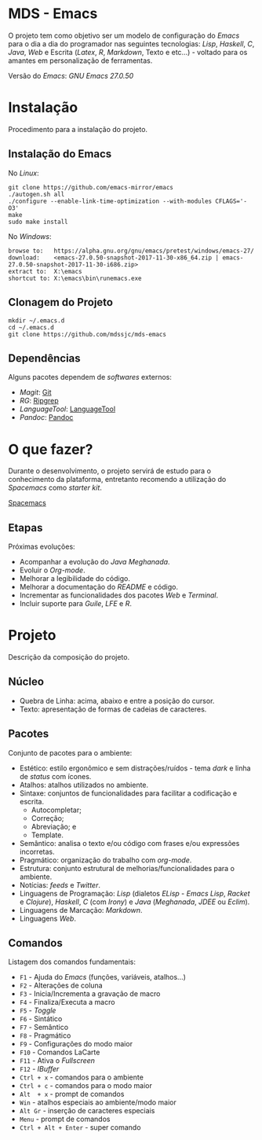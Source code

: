 # MDS - Emacs

O projeto tem como objetivo ser um modelo de configuração do _Emacs_ para o dia a dia do programador nas seguintes tecnologias: _Lisp_, _Haskell_, _C_, _Java_, _Web_ e Escrita (_Latex_, _R_, _Markdown_, Texto e etc...) - voltado para os amantes em personalização de ferramentas.

Versão do _Emacs_: _GNU Emacs 27.0.50_

# Instalação

Procedimento para a instalação do projeto.

## Instalação do Emacs

No _Linux_:

```
git clone https://github.com/emacs-mirror/emacs
./autogen.sh all
./configure --enable-link-time-optimization --with-modules CFLAGS='-O3'
make
sudo make install
```

No _Windows_:

```
browse to:   https://alpha.gnu.org/gnu/emacs/pretest/windows/emacs-27/
download:    <emacs-27.0.50-snapshot-2017-11-30-x86_64.zip | emacs-27.0.50-snapshot-2017-11-30-i686.zip>
extract to:  X:\emacs
shortcut to: X:\emacs\bin\runemacs.exe
```

## Clonagem do Projeto

```
mkdir ~/.emacs.d
cd ~/.emacs.d
git clone https://github.com/mdssjc/mds-emacs
```

## Dependências

Alguns pacotes dependem de _softwares_ externos:

* _Magit_: [Git](https://git-scm.com "Git")
* _RG_: [Ripgrep](https://github.com/BurntSushi/ripgrep "Ripgrep")
* _LanguageTool_: [LanguageTool](https://www.languagetool.org "LanguageTool")
* _Pandoc_: [Pandoc](http://pandoc.org "Pandoc")

# O que fazer?

Durante o desenvolvimento, o projeto servirá de estudo para o conhecimento da plataforma, entretanto recomendo a utilização do _Spacemacs_ como _starter kit_.

[Spacemacs](https://github.com/syl20bnr/spacemacs "Spacemacs")

## Etapas

Próximas evoluções:

* Acompanhar a evolução do _Java Meghanada_.
* Evoluir o _Org-mode_.
* Melhorar a legibilidade do código.
* Melhorar a documentação do _README_ e código.
* Incrementar as funcionalidades dos pacotes _Web_ e _Terminal_.
* Incluir suporte para _Guile_, _LFE_ e _R_.

# Projeto

Descrição da composição do projeto.

## Núcleo

* Quebra de Linha: acima, abaixo e entre a posição do cursor.
* Texto: apresentação de formas de cadeias de caracteres.

## Pacotes

Conjunto de pacotes para o ambiente:

* Estético: estilo ergonômico e sem distrações/ruídos - tema _dark_ e linha de _status_ com ícones.
* Atalhos: atalhos utilizados no ambiente.
* Sintaxe: conjuntos de funcionalidades para facilitar a codificação e escrita.
   * Autocompletar;
   * Correção;
   * Abreviação; e
   * Template.
* Semântico: analisa o texto e/ou código com frases e/ou expressões incorretas.
* Pragmático: organização do trabalho com _org-mode_.
* Estrutura: conjunto estrutural de melhorias/funcionalidades para o ambiente.
* Notícias: _feeds_ e _Twitter_.
* Linguagens de Programação: _Lisp_ (dialetos _ELisp_ - _Emacs Lisp_, _Racket_ e _Clojure_), _Haskell_, _C_ (com _Irony_) e _Java_ (_Meghanada_, _JDEE_ ou _Eclim_).
* Linguagens de Marcação: _Markdown_.
* Linguagens _Web_.

## Comandos

Listagem dos comandos fundamentais:

* `F1` - Ajuda do _Emacs_ (funções, variáveis, atalhos...)
* `F2` - Alterações de coluna
* `F3` - Inicia/Incrementa a gravação de macro
* `F4` - Finaliza/Executa a macro
* `F5` - _Toggle_
* `F6` - Sintático
* `F7` - Semântico
* `F8` - Pragmático
* `F9` - Configurações do modo maior
* `F10` - Comandos LaCarte
* `F11` - Ativa o _Fullscreen_
* `F12` - _IBuffer_
* `Ctrl + x` - comandos para o ambiente
* `Ctrl + c` - comandos para o modo maior
* `Alt  + x` - prompt de comandos
* `Win`    - atalhos especiais ao ambiente/modo maior
* `Alt Gr` - inserção de caracteres especiais
* `Menu`   - prompt de comandos
* `Ctrl + Alt + Enter` - super comando

